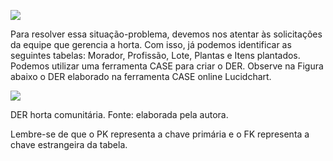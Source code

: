 [![](https://ampli-images.s3.amazonaws.com/production/a4e557f7-9acc-499c-b748-b8d3cd122e85/original)](https://ampli-images.s3.amazonaws.com/production/a4e557f7-9acc-499c-b748-b8d3cd122e85/original)

Para resolver essa situação-problema, devemos nos atentar às solicitações da equipe que gerencia a horta. Com isso, já podemos identificar as seguintes tabelas: Morador, Profissão, Lote, Plantas e Itens plantados. Podemos utilizar uma ferramenta CASE para criar o DER. Observe na Figura abaixo o DER elaborado na ferramenta CASE online Lucidchart.

[![](https://ampli-images.s3.amazonaws.com/production/32e7dedc-87df-4a8c-b105-c5e2ee3b44a5/original)](https://ampli-images.s3.amazonaws.com/production/32e7dedc-87df-4a8c-b105-c5e2ee3b44a5/original)

DER horta comunitária. Fonte: elaborada pela autora.

Lembre-se de que o PK representa a chave primária e o FK representa a chave estrangeira da tabela.